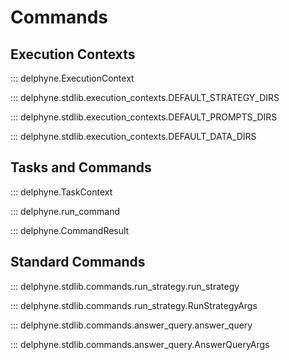 # Commands

## Execution Contexts

::: delphyne.ExecutionContext

::: delphyne.stdlib.execution_contexts.DEFAULT_STRATEGY_DIRS

::: delphyne.stdlib.execution_contexts.DEFAULT_PROMPTS_DIRS

::: delphyne.stdlib.execution_contexts.DEFAULT_DATA_DIRS

## Tasks and Commands

::: delphyne.TaskContext

::: delphyne.run_command

::: delphyne.CommandResult

## Standard Commands

::: delphyne.stdlib.commands.run_strategy.run_strategy

::: delphyne.stdlib.commands.run_strategy.RunStrategyArgs

::: delphyne.stdlib.commands.answer_query.answer_query

::: delphyne.stdlib.commands.answer_query.AnswerQueryArgs